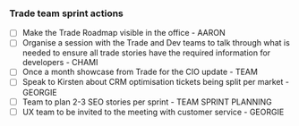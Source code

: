 ### Trade team sprint actions

- [ ] Make the Trade Roadmap visible in the office - AARON
- [ ] Organise a session with the Trade and Dev teams to talk through what is needed to ensure all trade stories have the required information for developers - CHAMI
- [ ] Once a month showcase from Trade for the CIO update - TEAM
- [ ] Speak to Kirsten about CRM optimisation tickets being split per market - GEORGIE
- [ ] Team to plan 2-3 SEO stories per sprint - TEAM SPRINT PLANNING
- [ ] UX team to be invited to the meeting with customer service - GEORGIE